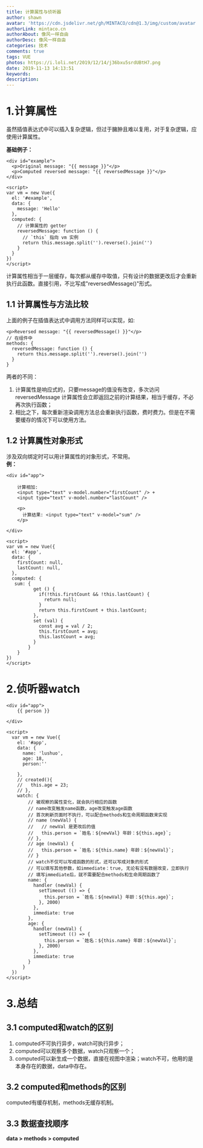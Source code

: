 ```yaml
---
title: 计算属性与侦听器
author: shawn
avatar: 'https://cdn.jsdelivr.net/gh/MINTACO/cdn@1.3/img/custom/avatar.jpg'
authorLink: mintaco.cn
authorAbout: 像风一样自由
authorDesc: 像风一样自由
categories: 技术
comments: true
tags: VUE
photos: https://i.loli.net/2019/12/14/j36bxu5srdUBtH7.png
date: 2019-11-13 14:13:51
keywords:
description:
---
```


# 1.计算属性
虽然插值表达式中可以插入复杂逻辑，但过于臃肿且难以复用，对于复杂逻辑，应使用计算属性。  

**基础例子：**
```
<div id="example">
  <p>Original message: "{{ message }}"</p>
  <p>Computed reversed message: "{{ reversedMessage }}"</p>
</div>

<script>
var vm = new Vue({
  el: '#example',
  data: {
    message: 'Hello'
  },
  computed: {
    // 计算属性的 getter
    reversedMessage: function () {
      // `this` 指向 vm 实例
      return this.message.split('').reverse().join('')
    }
  }
})
</script>
```
计算属性相当于一层缓存，每次都从缓存中取值，只有设计的数据更改后才会重新执行此函数。直接引用，不比写成"reversedMessage()"形式。

## 1.1 计算属性与方法比较
上面的例子在插值表达式中调用方法同样可以实现，如:
```
<p>Reversed message: "{{ reversedMessage() }}"</p>
// 在组件中
methods: {
  reversedMessage: function () {
    return this.message.split('').reverse().join('')
  }
}
```
两者的不同：
1. 计算属性是响应式的，只要message的值没有改变，多次访问 reversedMessage 计算属性会立即返回之前的计算结果，相当于缓存，不必再次执行函数；
2. 相比之下，每次重新渲染调用方法总会重新执行函数，费时费力。但是在不需要缓存的情况下可以使用方法。

## 1.2 计算属性对象形式
涉及双向绑定时可以用计算属性的对象形式，不常用。  
**例：**
```
<div id="app">
  
    计算相加: 
    <input type="text" v-model.number="firstCount" /> +
    <input type="text" v-model.number="lastCount" /> 

    <p>
      计算结果: <input type="text" v-model="sum" />
    </p>
    
</div>

<script>
var vm = new Vue({
  el: '#app',
  data: {
    firstCount: null,
    lastCount: null,
  },
  computed: {
   sum: {
          get () {
            if(!this.firstCount && !this.lastCount) {
              return null;
            }
            return this.firstCount + this.lastCount;
          },
          set (val) {
            const avg = val / 2;
            this.firstCount = avg;
            this.lastCount = avg;
          }
        }
    }
})
</script>
```
# 2.侦听器watch

```
<div id="app">
    {{ person }}
    
</div>

<script>
  var vm = new Vue({
    el: '#app',
    data: {
      name: 'lushuo',
      age: 18,
      person:''
    
    },
    // created(){
    //   this.age = 23;
    // },
    watch: {
        // 被观察的属性变化，就会执行相应的函数
        // name改变触发name函数，age改变触发age函数
        // 首次刷新页面时不执行，可以配合methods和生命周期函数来实现
        // name (newVal) {
        //   // newVal 是更改后的值
        //   this.person = `姓名：${newVal} 年龄：${this.age}`;
        // },
        // age (newVal) {
        //   this.person = `姓名：${this.name} 年龄：${newVal}`;
        // }
        // watch不仅可以写成函数的形式，还可以写成对象的形式
        // 可以填写其他参数，如immediate：true, 无论有没有数据改变，立即执行
        // 填写immediate后，就不需要配合methods和生命周期函数了
        name: {
          handler (newVal) {
            setTimeout (() => {
              this.person = `姓名：${newVal} 年龄：${this.age}`;
            }, 2000) 
          },
          immediate: true
        },
        age: {
          handler (newVal) {
            setTimeout (() => {
              this.person = `姓名：${this.name} 年龄：${newVal}`;            
            }, 2000)
          },
          immediate: true
        }
      }
  })
</script> 
```
# 3.总结
## 3.1 computed和watch的区别
1. computed不可执行异步，watch可执行异步；
2. computed可以观察多个数据，watch只观察一个；
3. computed可以新生成一个数据，直接在视图中渲染；watch不可，他用的是本身存在的数据，data中存在。

## 3.2 computed和methods的区别
computed有缓存机制，methods无缓存机制。

## 3.3 数据查找顺序
**data > methods > computed**